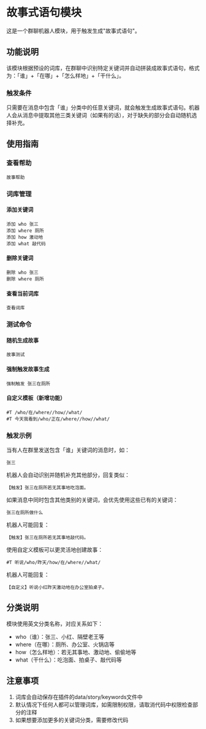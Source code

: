 # 故事式语句模块

这是一个群聊机器人模块，用于触发生成"故事式语句"。

## 功能说明

该模块根据预设的词库，在群聊中识别特定关键词并自动拼装成故事式语句，格式为：「谁」+「在哪」+「怎么样地」+「干什么」。

### 触发条件

只需要在消息中包含「谁」分类中的任意关键词，就会触发生成故事式语句。机器人会从消息中提取其他三类关键词（如果有的话），对于缺失的部分会自动随机选择补充。

## 使用指南

### 查看帮助
```
故事帮助
```

### 词库管理

#### 添加关键词
```
添加 who 张三
添加 where 厕所
添加 how 激动地
添加 what 敲代码
```

#### 删除关键词
```
删除 who 张三
删除 where 厕所
```

#### 查看当前词库
```
查看词库
```

### 测试命令

#### 随机生成故事
```
故事测试
```

#### 强制触发故事生成
```
强制触发 张三在厕所
```

#### 自定义模板（新增功能）
```
#T /who/在/where//how//what/
#T 今天我看到/who/正在/where//how//what/
```

### 触发示例

当有人在群里发送包含「谁」关键词的消息时，如：
```
张三
```

机器人会自动识别并随机补充其他部分，回复类似：
```
【触发】张三在厕所若无其事地吃泡面。
```

如果消息中同时包含其他类别的关键词，会优先使用这些已有的关键词：
```
张三在厕所做什么
```

机器人可能回复：
```
【触发】张三在厕所若无其事地敲代码。
```

使用自定义模板可以更灵活地创建故事：
```
#T 听说/who/昨天/how/在/where//what/
```

机器人可能回复：
```
【自定义】听说小红昨天激动地在办公室拍桌子。
```

## 分类说明

模块使用英文分类名称，对应关系如下：
- who（谁）：张三、小红、隔壁老王等
- where（在哪）：厕所、办公室、火锅店等
- how（怎么样地）：若无其事地、激动地、偷偷地等
- what（干什么）：吃泡面、拍桌子、敲代码等

## 注意事项

1. 词库会自动保存在插件的data/story/keywords文件中
2. 默认情况下任何人都可以管理词库，如需限制权限，请取消代码中权限检查部分的注释
3. 如果想要添加更多的关键词分类，需要修改代码 